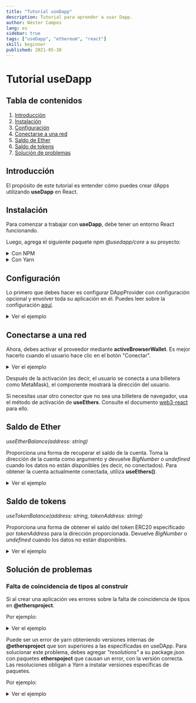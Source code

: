 ```yaml
---
title: "Tutorial useDapp"
description: Tutorial para aprender a usar Dapp.
author: Néstor Campos
lang: es
sidebar: true
tags: ["useDapp", "ethereum", "react"]
skill: beginner
published: 2021-05-30
---
```


# Tutorial useDapp


## Tabla de contenidos
1. [Introducción](#introduccion)
2. [Instalación](#instalacion)
3. [Configuración](#configuracion)
4. [Conectarse a una red](#conectarse)
5. [Saldo de Ether](#ether)
6. [Saldo de tokens](#tokens)
7. [Solución de problemas](#problemas)

## Introducción <a name="introduccion"></a>

El propósito de este tutorial es entender cómo puedes crear dApps utilizando **useDapp** en React.

## Instalación <a name="instalacion"></a>

Para comenzar a trabajar con **useDapp**, debe tener un entorno React funcionando.

Luego, agrega el siguiente paquete npm *@usedapp/core* a su proyecto:

<details>
  <summary>Con NPM</summary>
  
  ```sh
  npm install @usedapp/core
  ```
</details>

<details>
  <summary>Con Yarn</summary>
  
  ```sh
  yarn add @usedapp/core
  ```
</details>

## Configuración <a name="configuracion"></a>

Lo primero que debes hacer es configurar DAppProvider con configuración opcional y envolver toda su aplicación en él. Puedes leer sobre la configuración [aquí](https://usedapp.readthedocs.io/en/latest/core.html#config).


<details>
  <summary>Ver el ejemplo</summary>
  
  ```javascript
  <DAppProvider>
    <App /> {/* Contener tu aplicación con el DAppProvider */}
  </DAppProvider>
  ```
</details>


## Conectarse a una red <a name="conectarse"></a>

Ahora, debes activar el proveedor mediante **activeBrowserWallet**. Es mejor hacerlo cuando el usuario hace clic en el botón "Conectar".

<details>
  <summary>Ver el ejemplo</summary>
  
  ```javascript
  export function App() {
    const { activateBrowserWallet, account } = useEthers()
    return (
      <div>
        <div>
          <button onClick={() => activateBrowserWallet()}>Connect</button>
        </div>
        {account && <p>Account: {account}</p>}
      </div>
    )
  }
  ```
</details>

Después de la activación (es decir, el usuario se conecta a una billetera como MetaMask), el componente mostrará la dirección del usuario.

Si necesitas usar otro conector que no sea una billetera de navegador, usa el método de activación de **useEthers**. Consulte el documento [web3-react](https://github.com/NoahZinsmeister/web3-react/tree/v6/docs#overview) para ello.

## Saldo de Ether <a name="ether"></a>

*useEtherBalance(address: string)*

Proporciona una forma de recuperar el saldo de la cuenta. Toma la dirección de la cuenta como argumento y devuelve *BigNumber* o *undefined* cuando los datos no están disponibles (es decir, no conectados). Para obtener la cuenta actualmente conectada, utiliza **useEthers()**.


<details>
  <summary>Ver el ejemplo</summary>
  
  ```javascript
  import { formatEther } from '@ethersproject/units'

  export function EtherBalance() {
    const { account } = useEthers()
    const etherBalance = useEtherBalance(account)

    return (
      <div>
        {etherBalance && <p>Balance: {formatEther(etherBalance)}</p>}
      </div>
    )
  }
  ```
</details>

## Saldo de tokens <a name="tokens"></a>

*useTokenBalance(address: string, tokenAddress: string)*

Proporciona una forma de obtener el saldo del token ERC20 especificado por *tokenAddress* para la dirección proporcionada. Devuelve *BigNumber* o *undefined* cuando los datos no están disponibles.

<details>
  <summary>Ver el ejemplo</summary>
  
  ```javascript
  import { formatUnits } from '@ethersproject/units'

  const DAI = '0x6b175474e89094c44da98b954eedeac495271d0f'

  export function TokenBalance() {
    const { account } = useEthers()
    const tokenBalance = useTokenBalance(DAI, account)

    return (
      <div>
        {tokenBalance && <p>Balance: {formatUnits(tokenBalance, 18)}</p>}
      </div>
    )
  }
  ```
</details>

## Solución de problemas <a name="problemas"></a>

### Falta de coincidencia de tipos al construir
Si al crear una aplicación ves errores sobre la falta de coincidencia de tipos en **@ethersproject**.

Por ejemplo:

<details>
  <summary>Ver el ejemplo</summary>
  
  ```console
  $ yarn build
    yarn run v1.22.10
    $ tsc --noEmit && rimraf build && webpack --mode production --progress
    src/components/Transactions/Forms.tsx:12:52 - error TS2345: Argument of type 'Interface' is not assignable to parameter of type 'ContractInterface'.
      Property 'getError' is missing in type 'import("github.com/ethworks/usedapp/packages/example/node_modules/@ethersproject/abi/lib/interface").Interface' but required in type 'import("github.com/ethworks/usedapp/packages/example/node_modules/@ethersproject/contracts/node_modules/@ethersproject/abi/lib/interface").Interface'.

    12 const contract = new Contract(wethContractAddress, wethInterface)
                                                          ~~~~~~~~~~~~~

      node_modules/@ethersproject/contracts/node_modules/@ethersproject/abi/lib/interface.d.ts:53:5
        53     getError(nameOrSignatureOrSighash: string): ErrorFragment;
              ~~~~~~~~
        'getError' is declared here.


    Found 1 error.

    error Command failed with exit code 2.
    info Visit https://yarnpkg.com/en/docs/cli/run for documentation about this command.
  ```
</details>

Puede ser un error de yarn obteniendo versiones internas de **@ethersproject** que son superiores a las especificadas en useDApp. Para solucionar este problema, debes agregar *"resolutions"* a su package.json con paquetes **etherspoject** que causan un error, con la versión correcta. Las resoluciones obligan a *Yarn* a instalar versiones específicas de paquetes.

Por ejemplo:

<details>
  <summary>Ver el ejemplo</summary>
  
  ```javascript
  "resolutions": {
      "@ethersproject/abi": "5.2.0",
      "@ethersproject/contracts": "5.2.0"
    }
  ```
</details>


